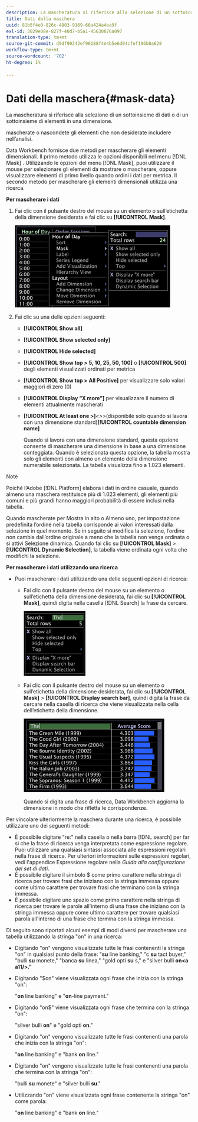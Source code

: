 ```yaml
---
description: La mascheratura si riferisce alla selezione di un sottoinsieme di dati o di un sottoinsieme di elementi in una dimensione.
title: Dati della maschera
uuid: 81b5f4e0-826c-4803-9169-66a424a4ea9f
exl-id: 3029e08e-827f-40d7-b5a1-45630876a097
translation-type: tm+mt
source-git-commit: d9df90242ef96188f4e4b5e6d04cfef196b0a628
workflow-type: tm+mt
source-wordcount: '702'
ht-degree: 1%

---
```


# Dati della maschera{#mask-data}

La mascheratura si riferisce alla selezione di un sottoinsieme di dati o di un sottoinsieme di elementi in una dimensione.

mascherate o nascondete gli elementi che non desiderate includere nell’analisi.

Data Workbench fornisce due metodi per mascherare gli elementi dimensionali. Il primo metodo utilizza le opzioni disponibili nel menu [!DNL Mask] . Utilizzando le opzioni del menu [!DNL Mask], puoi utilizzare il mouse per selezionare gli elementi da mostrare o mascherare, oppure visualizzare elementi di primo livello quando ordini i dati per metrica. Il secondo metodo per mascherare gli elementi dimensionali utilizza una ricerca.

**Per mascherare i dati**

1. Fai clic con il pulsante destro del mouse su un elemento o sull’etichetta della dimensione desiderata e fai clic su **[!UICONTROL Mask]**.

   ![](assets/mnu_Table_Mask.png)

1. Fai clic su una delle opzioni seguenti:

   * **[!UICONTROL Show all]**
   * **[!UICONTROL Show selected only]**
   * **[!UICONTROL Hide selected]**
   * **[!UICONTROL Show top > 5, 10, 25, 50, 100]** o  **[!UICONTROL 500]** degli elementi visualizzati ordinati per metrica
   * **[!UICONTROL Show top > All Positive]** per visualizzare solo valori maggiori di zero (0)
   * **[!UICONTROL Display “X more”]** per visualizzare il numero di elementi attualmente mascherati
   * **[!UICONTROL At least one >]***&lt;>>*(disponibile solo quando si lavora con una dimensione standard)**[!UICONTROL countable dimension name]**

      Quando si lavora con una dimensione standard, questa opzione consente di mascherare una dimensione in base a una dimensione conteggiata. Quando è selezionata questa opzione, la tabella mostra solo gli elementi con almeno un elemento della dimensione numerabile selezionata. La tabella visualizza fino a 1.023 elementi.

>[!NOTE]
>
>Poiché l’Adobe [!DNL Platform] elabora i dati in ordine casuale, quando almeno una maschera restituisce più di 1.023 elementi, gli elementi più comuni e più grandi hanno maggiori probabilità di essere inclusi nella tabella.

Quando mascherate per Mostra in alto o Almeno uno, per impostazione predefinita l’ordine nella tabella corrisponde ai valori interessati dalla selezione in quel momento. Se in seguito si modifica la selezione, l’ordine non cambia dall’ordine originale a meno che la tabella non venga ordinata o si attivi Selezione dinamica. Quando fai clic su **[!UICONTROL Mask]** > **[!UICONTROL Dynamic Selection]**, la tabella viene ordinata ogni volta che modifichi la selezione.

**Per mascherare i dati utilizzando una ricerca**

* Puoi mascherare i dati utilizzando una delle seguenti opzioni di ricerca:

   * Fai clic con il pulsante destro del mouse su un elemento o sull’etichetta della dimensione desiderata, fai clic su **[!UICONTROL Mask]**, quindi digita nella casella [!DNL Search] la frase da cercare.

      ![](assets/mnu_Table_MaskSearch.png)

   * Fai clic con il pulsante destro del mouse su un elemento o sull’etichetta della dimensione desiderata, fai clic su **[!UICONTROL Mask]** > **[!UICONTROL Display search bar]**, quindi digita la frase da cercare nella casella di ricerca che viene visualizzata nella cella dell’etichetta della dimensione.

      ![](assets/vis_Table_Mask_searchBar.png)

      Quando si digita una frase di ricerca, Data Workbench aggiorna la dimensione in modo che rifletta le corrispondenze.

Per vincolare ulteriormente la maschera durante una ricerca, è possibile utilizzare uno dei seguenti metodi:

* È possibile digitare &quot;re:&quot; nella casella o nella barra [!DNL search] per far sì che la frase di ricerca venga interpretata come espressione regolare. Puoi utilizzare una qualsiasi sintassi associata alle espressioni regolari nella frase di ricerca. Per ulteriori informazioni sulle espressioni regolari, vedi l&#39;appendice Espressione regolare nella *Guida alla configurazione del set di dati*.
* È possibile digitare il simbolo $ come primo carattere nella stringa di ricerca per trovare frasi che iniziano con la stringa immessa oppure come ultimo carattere per trovare frasi che terminano con la stringa immessa.
* È possibile digitare uno spazio come primo carattere nella stringa di ricerca per trovare le parole all&#39;interno di una frase che iniziano con la stringa immessa oppure come ultimo carattere per trovare qualsiasi parola all&#39;interno di una frase che termina con la stringa immessa.

Di seguito sono riportati alcuni esempi di modi diversi per mascherare una tabella utilizzando la stringa &quot;on&quot; in una ricerca:

* Digitando &quot;on&quot; vengono visualizzate tutte le frasi contenenti la stringa &quot;on&quot; in qualsiasi punto della frase: &quot;**su** line banking,&quot; &quot;c **su** tact buyer,&quot; &quot;bulli **su** monete,&quot; &quot;banca **su** linea,&quot; &quot;gold opti **su** s,&quot; e &quot;silver bulli **on&lt;a a11/>.&quot;**
* Digitando &quot;$on&quot; viene visualizzata ogni frase che inizia con la stringa &quot;on&quot;:

   &quot;**on** line banking&quot; e &quot;**on**-line payment.&quot;

* Digitando &quot;on$&quot; viene visualizzata ogni frase che termina con la stringa &quot;on&quot;:

   &quot;silver bulli **on**&quot; e &quot;gold opti **on**.&quot;

* Digitando &quot;on&quot; vengono visualizzate tutte le frasi contenenti una parola che inizia con la stringa &quot;on&quot;:

   &quot;**on** line banking&quot; e &quot;bank **on** line.&quot;

* Digitando &quot;on&quot; vengono visualizzate tutte le frasi contenenti una parola che termina con la stringa &quot;on&quot;:

   &quot;bulli **su** monete&quot; e &quot;silver bulli **su**.&quot;

* Utilizzando &quot;on&quot; viene visualizzata ogni frase contenente la stringa &quot;on&quot; come parola:

   &quot;**on** line banking&quot; e &quot;bank **on** line.&quot;
